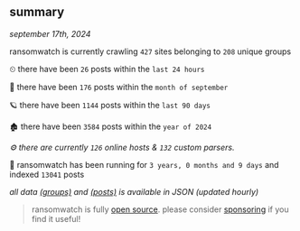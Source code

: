 
## summary
_september 17th, 2024_

ransomwatch is currently crawling `427` sites belonging to `208` unique groups

⏲ there have been `26` posts within the `last 24 hours`

🦈 there have been `176` posts within the `month of september`

🪐 there have been `1144` posts within the `last 90 days`

🏚 there have been `3584` posts within the `year of 2024`

_⚙️ there are currently `126` online hosts & `132` custom parsers._

🦕 ransomwatch has been running for `3 years, 0 months and 9 days` and indexed `13041` posts

_all data  [(groups)](http://ransomwhat.telemetry.ltd/groups) and [(posts)](http://ransomwhat.telemetry.ltd/posts) is available in JSON (updated hourly)_

> ransomwatch is fully [open source](https://github.com/joshhighet/ransomwatch#ransomwatch--). please consider [sponsoring](https://github.com/sponsors/joshhighet) if you find it useful!
